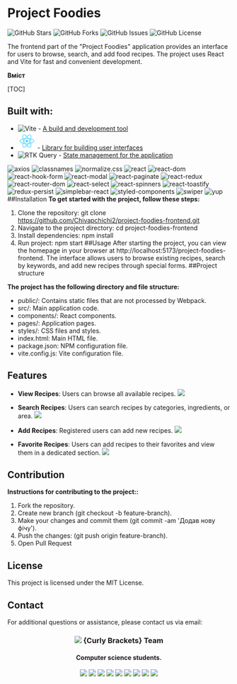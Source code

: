 # Project Foodies

![GitHub Stars](https://img.shields.io/github/stars/Chivapchichi2/project-foodies-frontend)
![GitHub Forks](https://img.shields.io/github/forks/Chivapchichi2/project-foodies-frontend)
![GitHub Issues](https://img.shields.io/github/issues/Chivapchichi2/project-foodies-frontend)
![GitHub License](https://img.shields.io/github/license/Chivapchichi2/project-foodies-frontend)

The frontend part of the "Project Foodies" application provides an interface for users to browse, search, and add food recipes. The project uses React and Vite for fast and convenient development.

**Вміст**

[TOC]

## Built with:

- <img src="https://seeklogo.com/images/V/vite-logo-BFD4283991-seeklogo.com.png" alt="Vite" width="40" height="40"/> - <a href="https://vitejs.dev/" target="_blank">A build and development tool</a>
- <img src="https://raw.githubusercontent.com/github/explore/main/topics/react/react.png" alt="React" width="40" height="40"/> - <a href="https://uk.legacy.reactjs.org/" target="_blank">Library for building user interfaces</a>
- <img src="https://redux-toolkit.js.org/img/redux-logo-landscape.png" alt="RTK Query" width="70" height="40"/> - <a href="https://redux-toolkit.js.org/" target="_blank">State management for the application</a>

![axios](https://img.shields.io/badge/axios-1.7.2-blue) ![classnames](https://img.shields.io/badge/classnames-2.5.1-blue) ![normalize.css](https://img.shields.io/badge/normalize.css-8.0.1-blue) ![react](https://img.shields.io/badge/react-18.2.0-blue) ![react-dom](https://img.shields.io/badge/react--dom-18.2.0-blue) ![react-hook-form](https://img.shields.io/badge/react--hook--form-7.51.5-blue) ![react-modal](https://img.shields.io/badge/react--modal-3.16.1-blue) ![react-paginate](https://img.shields.io/badge/react--paginate-8.2.0-blue) ![react-redux](https://img.shields.io/badge/react--redux-9.1.2-blue) ![react-router-dom](https://img.shields.io/badge/react--router--dom-6.23.1-blue) ![react-select](https://img.shields.io/badge/react--select-5.8.0-blue) ![react-spinners](https://img.shields.io/badge/react--spinners-0.13.8-blue) ![react-toastify](https://img.shields.io/badge/react--toastify-10.0.5-blue) ![redux-persist](https://img.shields.io/badge/redux--persist-6.0.0-blue) ![simplebar-react](https://img.shields.io/badge/simplebar--react-3.2.5-blue) ![styled-components](https://img.shields.io/badge/styled--components-6.1.11-blue) ![swiper](https://img.shields.io/badge/swiper-11.1.4-blue) ![yup](https://img.shields.io/badge/yup-1.4.0-blue)
##Installation
**To get started with the project, follow these steps:**

1. Clone the repository:
   git clone https://github.com/Chivapchichi2/project-foodies-frontend.git
2. Navigate to the project directory:
   cd project-foodies-frontend
3. Install dependencies:
   npm install
4. Run project:
   npm start
   ##Usage
   After starting the project, you can view the homepage in your browser at http://localhost:5173/project-foodies-frontend. The interface allows users to browse existing recipes, search by keywords, and add new recipes through special forms.
   ##Project structure

**The project has the following directory and file structure:**

- public/: Contains static files that are not processed by Webpack.
- src/: Main application code.
- components/: React components.
- pages/: Application pages.
- styles/: CSS files and styles.
- index.html: Main HTML file.
- package.json: NPM configuration file.
- vite.config.js: Vite configuration file.

## Features

- **View Recipes**: Users can browse all available recipes.
  <img src="./assets/readme/recipe-view.png" />

- **Search Recipes**: Users can search recipes by categories, ingredients, or area.
  <img src="./assets/readme/ingredient-area-search.png" />

- **Add Recipes**: Registered users can add new recipes.
  <img src="./assets/readme/add-recipe.png" />

- **Favorite Recipes**: Users can add recipes to their favorites and view them in a dedicated section.
  <img src="./assets/readme/favorite-recipe.png" />

## Contribution

**Instructions for contributing to the project::**

1. Fork the repository.
2. Create new branch (git checkout -b feature-branch).
3. Make your changes and commit them (git commit -am 'Додав нову фічу').
4. Push the changes: (git push origin feature-branch).
5. Open Pull Request

## License

This project is licensed under the MIT License.

## Contact

For additional questions or assistance, please contact us via email:

<h3 align="center"> <img src="https://github.com/blackcater/blackcater/raw/main/images/Hi.gif" height="32"/> {Curly Brackets} Team
</h3>
<h4 align="center">Computer science students.</h4>

<p align="center">
<a href="https://github.com/Chivapchichi2"><img src="https://avatars.githubusercontent.com/u/71591602?v=4" height="50"/></a> <a href="https://github.com/VladimirDegt"><img src="https://avatars.githubusercontent.com/u/107486166?v=4" height="50"/></a> <a href="https://github.com/Mamrenko-Alex"><img src="https://avatars.githubusercontent.com/u/92256567?v=4" height="50"/></a> <a href="https://github.com/FedotovMS"><img src="https://avatars.githubusercontent.com/u/113369815?v=4" height="50"/></a> <a href="https://github.com/AlexMoskalyk"><img src="https://avatars.githubusercontent.com/u/85188144?v=4" height="50"/></a> <a href="https://github.com/Podmaskov"><img src="https://avatars.githubusercontent.com/u/17013770?v=4" height="50"/></a> <a href="https://github.com/Vladnova"><img src="https://avatars.githubusercontent.com/u/61030713?v=4" height="50"/></a> <a href="https://github.com/bilcha"><img src="https://avatars.githubusercontent.com/u/33802160?v=4" height="50"/></a> <a href="https://github.com/MaxSamsonenko"><img src="https://avatars.githubusercontent.com/u/134505622?v=4" height="50"/></a>
</p>
